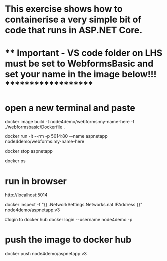 # This exercise shows how to containerise a very simple bit of code that runs in ASP.NET Core. 

# ** Important - VS code folder on LHS must be set to WebformsBasic and set your name in the image below!!! ******************


# open a new terminal and paste
docker image build -t node4demo/webforms:my-name-here -f ./webformsbasic/Dockerfile . 

docker run -it --rm -p 5014:80 --name aspnetapp node4demo/webforms:my-name-here

docker stop aspnetapp

docker ps

# run in browser
http://localhost:5014

docker inspect -f "{{ .NetworkSettings.Networks.nat.IPAddress }}" node4demo/aspnetapp:v3

#login to docker hub
docker login --username node4demo -p <password>

# push the image to docker hub
docker push node4demo/aspnetapp:v3

